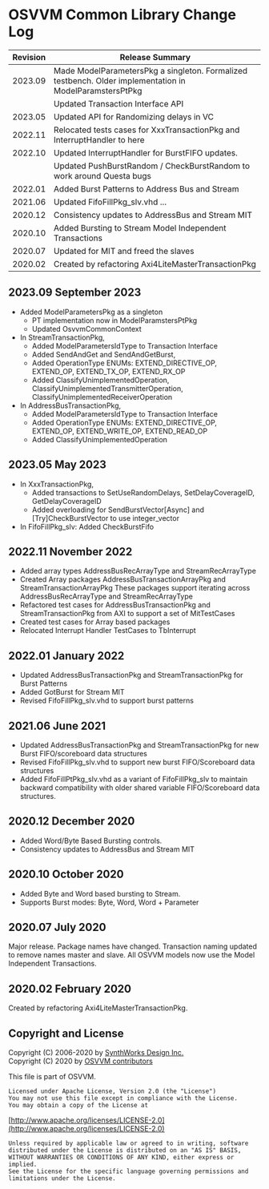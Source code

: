 # OSVVM Common Library Change Log

| Revision  |  Release Summary | 
------------|----------- 
| 2023.09   |  Made ModelParametersPkg a singleton.  Formalized testbench.  Older implementation in ModelParamstersPtPkg
|           |  Updated Transaction Interface API
| 2023.05   |  Updated API for Randomizing delays in VC   
| 2022.11   |  Relocated tests cases for XxxTransactionPkg and InterruptHandler to here   
| 2022.10   |  Updated InterruptHandler for BurstFIFO updates.   
|           |  Updated PushBurstRandom / CheckBurstRandom to work around Questa bugs
| 2022.01   |  Added Burst Patterns to Address Bus and Stream
| 2021.06   |  Updated FifoFillPkg_slv.vhd ...
| 2020.12   |  Consistency updates to AddressBus and Stream MIT
| 2020.10   |  Added Bursting to Stream Model Independent Transactions 
| 2020.07   |  Updated for MIT and freed the slaves
| 2020.02   |  Created by refactoring Axi4LiteMasterTransactionPkg


## 2023.09  September 2023
- Added ModelParametersPkg as a singleton
   - PT implementation now in ModelParamstersPtPkg
   - Updated OsvvmCommonContext
- In StreamTransactionPkg, 
   - Added ModelParametersIdType to Transaction Interface
   - Added SendAndGet and SendAndGetBurst,
   - Added OperationType ENUMs:  EXTEND_DIRECTIVE_OP, EXTEND_OP, EXTEND_TX_OP, EXTEND_RX_OP
   - Added ClassifyUnimplementedOperation, ClassifyUnimplementedTransmitterOperation, ClassifyUnimplementedReceiverOperation
- In AddressBusTransactionPkg, 
   - Added ModelParametersIdType to Transaction Interface
   - Added OperationType ENUMs: EXTEND_DIRECTIVE_OP, EXTEND_OP, EXTEND_WRITE_OP, EXTEND_READ_OP
   - Added ClassifyUnimplementedOperation

## 2023.05  May 2023
- In XxxTransactionPkg, 
   - Added transactions to SetUseRandomDelays, SetDelayCoverageID, GetDelayCoverageID
   - Added overloading for SendBurstVector[Async] and [Try]CheckBurstVector to use integer_vector
- In FifoFillPkg_slv:  Added CheckBurstFifo

## 2022.11  November 2022
- Added array types AddressBusRecArrayType and StreamRecArrayType
- Created Array packages AddressBusTransactionArrayPkg and StreamTransactionArrayPkg
  These packages support iterating across AddressBusRecArrayType and StreamRecArrayType 
- Refactored test cases for AddressBusTransactionPkg and StreamTransactionPkg from AXI 
  to support a set of MitTestCases
- Created test cases for Array based packages
- Relocated Interrupt Handler TestCases to TbInterrupt

## 2022.01  January 2022
- Updated AddressBusTransactionPkg and StreamTransactionPkg for Burst Patterns
- Added GotBurst for Stream MIT
- Revised FifoFillPkg_slv.vhd to support burst patterns

## 2021.06  June 2021
- Updated AddressBusTransactionPkg and StreamTransactionPkg for new Burst FIFO/scoreboard data structures
- Revised FifoFillPkg_slv.vhd to support new burst FIFO/Scoreboard data structures
- Added FifoFillPtPkg_slv.vhd as a variant of FifoFillPkg_slv to maintain backward compatibility with older shared variable FIFO/Scoreboard data structures.

## 2020.12 December 2020
- Added Word/Byte Based Bursting controls. 
- Consistency updates to AddressBus and Stream MIT

## 2020.10 October 2020
- Added Byte and Word based bursting to Stream.
- Supports Burst modes: Byte, Word, Word + Parameter

## 2020.07 July 2020
Major release.
Package names have changed.
Transaction naming updated to remove
names master and slave.
All OSVVM models now use the 
Model Independent Transactions.

## 2020.02   February 2020    
Created by refactoring Axi4LiteMasterTransactionPkg.    
 
## Copyright and License
Copyright (C) 2006-2020 by [SynthWorks Design Inc.](http://www.synthworks.com/)   
Copyright (C) 2020 by [OSVVM contributors](CONTRIBUTOR.md)   

This file is part of OSVVM.

    Licensed under Apache License, Version 2.0 (the "License")
    You may not use this file except in compliance with the License.
    You may obtain a copy of the License at

  [http://www.apache.org/licenses/LICENSE-2.0](http://www.apache.org/licenses/LICENSE-2.0)

    Unless required by applicable law or agreed to in writing, software
    distributed under the License is distributed on an "AS IS" BASIS,
    WITHOUT WARRANTIES OR CONDITIONS OF ANY KIND, either express or implied.
    See the License for the specific language governing permissions and
    limitations under the License.
